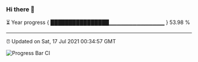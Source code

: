 ### Hi there 👋

⏳ Year progress { ████████████████▁▁▁▁▁▁▁▁▁▁▁▁▁▁ } 53.98 %

---

⏰ Updated on Sat, 17 Jul 2021 00:34:57 GMT

![Progress Bar CI](https://github.com/liununu/liununu/workflows/Progress%20Bar%20CI/badge.svg)
